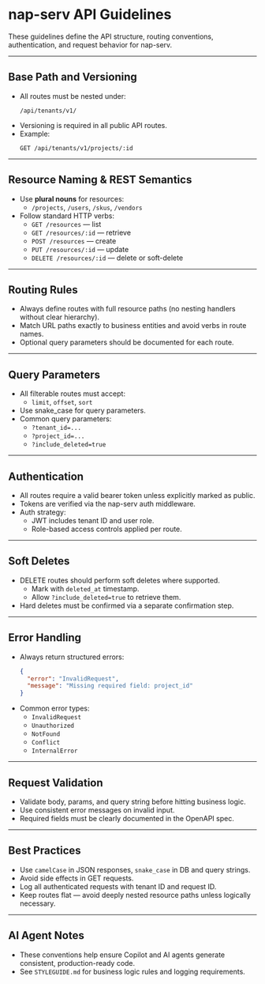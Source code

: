

# nap-serv API Guidelines

These guidelines define the API structure, routing conventions, authentication, and request behavior for nap-serv.

---

## Base Path and Versioning

- All routes must be nested under:
  ```
  /api/tenants/v1/
  ```
- Versioning is required in all public API routes.
- Example:
  ```
  GET /api/tenants/v1/projects/:id
  ```

---

## Resource Naming & REST Semantics

- Use **plural nouns** for resources:
  - `/projects`, `/users`, `/skus`, `/vendors`
- Follow standard HTTP verbs:
  - `GET /resources` — list
  - `GET /resources/:id` — retrieve
  - `POST /resources` — create
  - `PUT /resources/:id` — update
  - `DELETE /resources/:id` — delete or soft-delete

---

## Routing Rules

- Always define routes with full resource paths (no nesting handlers without clear hierarchy).
- Match URL paths exactly to business entities and avoid verbs in route names.
- Optional query parameters should be documented for each route.

---

## Query Parameters

- All filterable routes must accept:
  - `limit`, `offset`, `sort`
- Use snake_case for query parameters.
- Common query parameters:
  - `?tenant_id=...`
  - `?project_id=...`
  - `?include_deleted=true`

---

## Authentication

- All routes require a valid bearer token unless explicitly marked as public.
- Tokens are verified via the nap-serv auth middleware.
- Auth strategy:
  - JWT includes tenant ID and user role.
  - Role-based access controls applied per route.

---

## Soft Deletes

- DELETE routes should perform soft deletes where supported.
  - Mark with `deleted_at` timestamp.
  - Allow `?include_deleted=true` to retrieve them.
- Hard deletes must be confirmed via a separate confirmation step.

---

## Error Handling

- Always return structured errors:
  ```json
  {
    "error": "InvalidRequest",
    "message": "Missing required field: project_id"
  }
  ```
- Common error types:
  - `InvalidRequest`
  - `Unauthorized`
  - `NotFound`
  - `Conflict`
  - `InternalError`

---

## Request Validation

- Validate body, params, and query string before hitting business logic.
- Use consistent error messages on invalid input.
- Required fields must be clearly documented in the OpenAPI spec.

---

## Best Practices

- Use `camelCase` in JSON responses, `snake_case` in DB and query strings.
- Avoid side effects in GET requests.
- Log all authenticated requests with tenant ID and request ID.
- Keep routes flat — avoid deeply nested resource paths unless logically necessary.

---

## AI Agent Notes

- These conventions help ensure Copilot and AI agents generate consistent, production-ready code.
- See `STYLEGUIDE.md` for business logic rules and logging requirements.